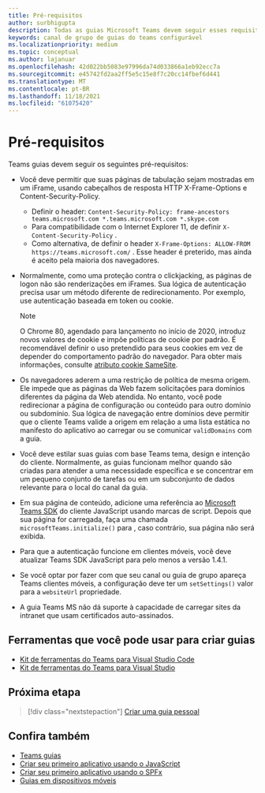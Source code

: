 ```yaml
---
title: Pré-requisitos
author: surbhigupta
description: Todas as guias Microsoft Teams devem seguir esses requisitos.
keywords: canal de grupo de guias do teams configurável
ms.localizationpriority: medium
ms.topic: conceptual
ms.author: lajanuar
ms.openlocfilehash: 42d022bb5083e97996da74d033866a1eb92ecc7a
ms.sourcegitcommit: e45742fd2aa2ff5e5c15e8f7c20cc14fbef6d441
ms.translationtype: MT
ms.contentlocale: pt-BR
ms.lasthandoff: 11/18/2021
ms.locfileid: "61075420"
---
```

# <a name="prerequisites"></a>Pré-requisitos

Teams guias devem seguir os seguintes pré-requisitos:

* Você deve permitir que suas páginas de tabulação sejam mostradas em um iFrame, usando cabeçalhos de resposta HTTP X-Frame-Options e Content-Security-Policy.
  * Definir o header: `Content-Security-Policy: frame-ancestors teams.microsoft.com *.teams.microsoft.com *.skype.com`
  * Para compatibilidade com o Internet Explorer 11, de definir `X-Content-Security-Policy` .
  * Como alternativa, de definir o header `X-Frame-Options: ALLOW-FROM https://teams.microsoft.com/` . Esse header é preterido, mas ainda é aceito pela maioria dos navegadores.

* Normalmente, como uma proteção contra o clickjacking, as páginas de logon não são renderizações em iFrames. Sua lógica de autenticação precisa usar um método diferente de redirecionamento. Por exemplo, use autenticação baseada em token ou cookie.

    > [!NOTE]
    > O Chrome 80, agendado para lançamento no início de 2020, introduz novos valores de cookie e impõe políticas de cookie por padrão. É recomendável definir o uso pretendido para seus cookies em vez de depender do comportamento padrão do navegador. Para obter mais informações, consulte [atributo cookie SameSite](../../resources/samesite-cookie-update.md).

* Os navegadores aderem a uma restrição de política de mesma origem. Ele impede que as páginas da Web fazem solicitações para domínios diferentes da página da Web atendida. No entanto, você pode redirecionar a página de configuração ou conteúdo para outro domínio ou subdomínio. Sua lógica de navegação entre domínios deve permitir que o cliente Teams valide a origem em relação a uma lista estática no manifesto do aplicativo ao carregar ou se comunicar `validDomains` com a guia.

* Você deve estilar suas guias com base Teams tema, design e intenção do cliente. Normalmente, as guias funcionam melhor quando são criadas para atender a uma necessidade específica e se concentrar em um pequeno conjunto de tarefas ou em um subconjunto de dados relevante para o local do canal da guia.

* Em sua página de conteúdo, adicione uma referência ao [Microsoft Teams SDK](/javascript/api/overview/msteams-client) do cliente JavaScript usando marcas de script. Depois que sua página for carregada, faça uma chamada `microsoftTeams.initialize()` para , caso contrário, sua página não será exibida.

* Para que a autenticação funcione em clientes móveis, você deve atualizar Teams SDK JavaScript para pelo menos a versão 1.4.1.

* Se você optar por fazer com que seu canal ou guia de grupo apareça Teams clientes móveis, a configuração deve ter um `setSettings()` valor para a `websiteUrl` propriedade.

* A guia Teams MS não dá suporte à capacidade de carregar sites da intranet que usam certificados auto-assinados.

## <a name="tools-you-can-use-to-build-tabs"></a>Ferramentas que você pode usar para criar guias
* [Kit de ferramentas do Teams para Visual Studio Code](../../toolkit/visual-studio-code-overview.md)
* [Kit de ferramentas do Teams para Visual Studio](../../toolkit/visual-studio-overview.md)

## <a name="next-step"></a>Próxima etapa

> [!div class="nextstepaction"]
> [Criar uma guia pessoal](~/tabs/how-to/create-personal-tab.md)

## <a name="see-also"></a>Confira também

* [Teams guias](~/tabs/what-are-tabs.md)
* [Criar seu primeiro aplicativo usando o JavaScript](../../get-started/first-app-react.md)
* [Criar seu primeiro aplicativo usando o SPFx](../../get-started/first-app-spfx.md)
* [Guias em dispositivos móveis](~/tabs/design/tabs-mobile.md)
